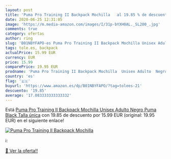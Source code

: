 ```yaml
---
layout: post
title: 'Puma Pro Training II Backpack Mochilla   al 19.85 % de descuento'
date: 2020-06-25 12:31:05
image: 'https://m.media-amazon.com/images/I/31p-bYXH0AL._SL200_.jpg'
comments: true
category: ofertas
author: ring
slug: 'B01NBYFAPO-es Puma Pro Training II Backpack Mochilla Unisex Adulto Negro...'
tags: tole.es, backpack
actualPrice: 15.99 EUR
currency: EUR
price: 15.99
comparePrice: 19.95 EUR
prodname: 'Puma Pro Training II Backpack Mochilla  Unisex Adulto  Negro  Puma Black   Talla única'
country: 'es'
flag: '🇪🇸'
buyurl: 'https://www.amazon.es/dp/B01NBYFAPO/?tag=tolees-21'
descuento: '19.85'
average: '17.083333333333332'
---
```


Está [Puma Pro Training II Backpack Mochilla  Unisex Adulto  Negro  Puma Black   Talla única](https://www.amazon.es/dp/B01NBYFAPO/?tag=tolees-21) con 19.85 de descuento por 15.99 EUR (original: 19.95 EUR) en el siguiente enlace!

[![Puma Pro Training II Backpack Mochilla  ](https://m.media-amazon.com/images/I/31p-bYXH0AL._SL200_.jpg)](https://www.amazon.es/dp/B01NBYFAPO/?tag=tolees-21)

ℹ️:


[🛒 Ver la oferta!!](https://www.amazon.es/dp/B01NBYFAPO/?tag=tolees-21)
